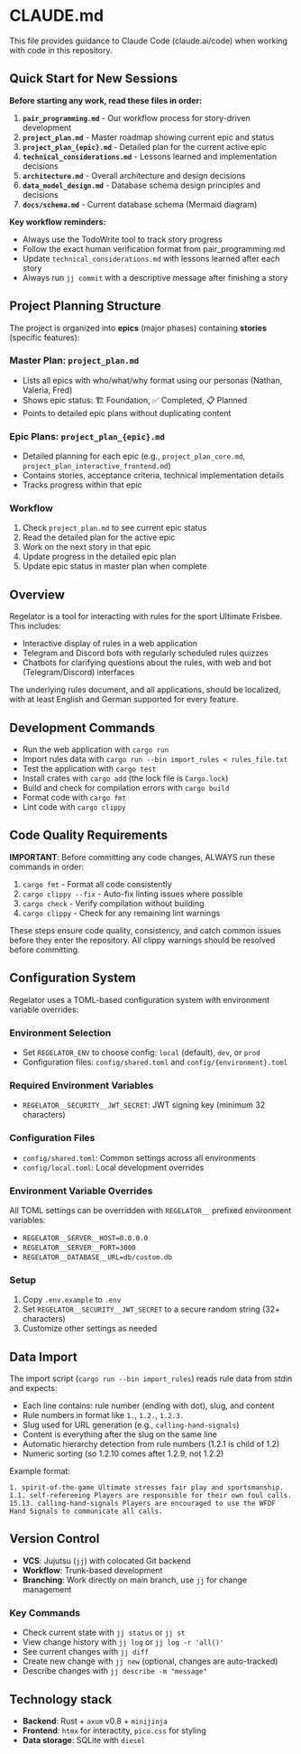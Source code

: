 # CLAUDE.md

This file provides guidance to Claude Code (claude.ai/code) when working with code in this repository.

## Quick Start for New Sessions

**Before starting any work, read these files in order:**

1. **`pair_programming.md`** - Our workflow process for story-driven development
2. **`project_plan.md`** - Master roadmap showing current epic and status
3. **`project_plan_{epic}.md`** - Detailed plan for the current active epic
4. **`technical_considerations.md`** - Lessons learned and implementation decisions
5. **`architecture.md`** - Overall architecture and design decisions
6. **`data_model_design.md`** - Database schema design principles and decisions
7. **`docs/schema.md`** - Current database schema (Mermaid diagram)

**Key workflow reminders:**

- Always use the TodoWrite tool to track story progress
- Follow the exact human verification format from pair_programming.md
- Update `technical_considerations.md` with lessons learned after each story
- Always run `jj commit` with a descriptive message after finishing a story

## Project Planning Structure

The project is organized into **epics** (major phases) containing **stories** (specific features):

### Master Plan: `project_plan.md`
- Lists all epics with who/what/why format using our personas (Nathan, Valeria, Fred)
- Shows epic status: 🏗️ Foundation, ✅ Completed, 📋 Planned
- Points to detailed epic plans without duplicating content

### Epic Plans: `project_plan_{epic}.md`
- Detailed planning for each epic (e.g., `project_plan_core.md`, `project_plan_interactive_frontend.md`)
- Contains stories, acceptance criteria, technical implementation details
- Tracks progress within that epic

### Workflow
1. Check `project_plan.md` to see current epic status
2. Read the detailed plan for the active epic
3. Work on the next story in that epic
4. Update progress in the detailed epic plan
5. Update epic status in master plan when complete

## Overview

Regelator is a tool for interacting with rules for the sport Ultimate Frisbee.
This includes:

- Interactive display of rules in a web application
- Telegram and Discord bots with regularly scheduled rules quizzes
- Chatbots for clarifying questions about the rules, with web and bot (Telegram/Discord) interfaces

The underlying rules document, and all applications, should be localized, with at least English and German supported for every feature.

## Development Commands

- Run the web application with `cargo run`
- Import rules data with `cargo run --bin import_rules < rules_file.txt`
- Test the application with `cargo test`
- Install crates with `cargo add` (the lock file is `Cargo.lock`)
- Build and check for compilation errors with `cargo build`
- Format code with `cargo fmt`
- Lint code with `cargo clippy`

## Code Quality Requirements

**IMPORTANT**: Before committing any code changes, ALWAYS run these commands in order:

1. `cargo fmt` - Format all code consistently
2. `cargo clippy --fix` - Auto-fix linting issues where possible
3. `cargo check` - Verify compilation without building
4. `cargo clippy` - Check for any remaining lint warnings

These steps ensure code quality, consistency, and catch common issues before they enter the repository. All clippy warnings should be resolved before committing.

## Configuration System

Regelator uses a TOML-based configuration system with environment variable overrides:

### Environment Selection
- Set `REGELATOR_ENV` to choose config: `local` (default), `dev`, or `prod`
- Configuration files: `config/shared.toml` and `config/{environment}.toml`

### Required Environment Variables
- `REGELATOR__SECURITY__JWT_SECRET`: JWT signing key (minimum 32 characters)

### Configuration Files
- `config/shared.toml`: Common settings across all environments
- `config/local.toml`: Local development overrides

### Environment Variable Overrides
All TOML settings can be overridden with `REGELATOR__` prefixed environment variables:
- `REGELATOR__SERVER__HOST=0.0.0.0`
- `REGELATOR__SERVER__PORT=3000`
- `REGELATOR__DATABASE__URL=db/custom.db`

### Setup
1. Copy `.env.example` to `.env`
2. Set `REGELATOR__SECURITY__JWT_SECRET` to a secure random string (32+ characters)
3. Customize other settings as needed

## Data Import

The import script (`cargo run --bin import_rules`) reads rule data from stdin and expects:

- Each line contains: rule number (ending with dot), slug, and content
- Rule numbers in format like `1.`, `1.2.`, `1.2.3.`
- Slug used for URL generation (e.g., `calling-hand-signals`)
- Content is everything after the slug on the same line
- Automatic hierarchy detection from rule numbers (1.2.1 is child of 1.2)
- Numeric sorting (so 1.2.10 comes after 1.2.9, not 1.2.2)

Example format:
```
1. spirit-of-the-game Ultimate stresses fair play and sportsmanship.
1.1. self-refereeing Players are responsible for their own foul calls.
15.13. calling-hand-signals Players are encouraged to use the WFDF Hand Signals to communicate all calls.
```

## Version Control

- **VCS**: Jujutsu (`jj`) with colocated Git backend
- **Workflow**: Trunk-based development
- **Branching**: Work directly on main branch, use `jj` for change management

### Key Commands
- Check current state with `jj status` or `jj st`
- View change history with `jj log` or `jj log -r 'all()'`
- See current changes with `jj diff`
- Create new change with `jj new` (optional, changes are auto-tracked)
- Describe changes with `jj describe -m "message"`

## Technology stack

- **Backend**: Rust + `axum` v0.8 + `minijinja`
- **Frontend**: `htmx` for interactity, `pico.css` for styling
- **Data storage**: SQLite with `diesel`